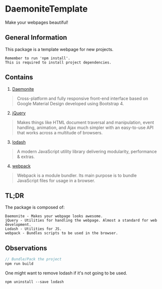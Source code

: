 # DaemoniteTemplate

Make your webpages beautiful!


## General Information

This package is a template webpage for new projects.

	Remember to run 'npm install'.
	This is required to install project dependencies.

## Contains

1. [Daemonite](https://github.com/Daemonite/material)
> Cross-platform and fully responsive front-end interface based on Google Material Design developed using Bootstrap 4.
2. [jQuery](https://jquery.com)
> Makes things like HTML document traversal and manipulation, event handling, animation, and Ajax much simpler with an easy-to-use API that works across a multitude of browsers.
3. [lodash](https://lodash.com)
> A modern JavaScript utility library delivering modularity, performance & extras.
4. [webpack](https://webpack.js.org)
> Webpack is a module bundler. Its main purpose is to bundle JavaScript files for usage in a browser.

## TL;DR

The package is composed of:

	Daemonite - Makes your webpage looks awesome.
	jQuery - Utilities for handling the webpage. Almost a standard for web development.
	Lodash - Utilities for JS.
	webpack - Bundles scripts to be used in the browser.

## Observations

```js
// Bundle/Pack the project
npm run build
```

One might want to remove lodash if it's not going to be used.
```
npm uninstall --save lodash
``` 
